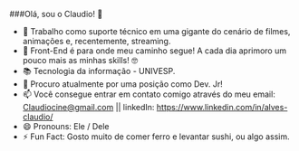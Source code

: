 ###Olá, sou o Claudio! 🎱

* 🔭 Trabalho como suporte técnico em uma gigante do cenário de filmes, animações e, recentemente, streaming.
* 🌱 Front-End é para onde meu caminho segue! A cada dia aprimoro um pouco mais as minhas skills! 🤓
* 📚 Tecnologia da informação - UNIVESP. 
* 👯 Procuro atualmente por uma posição como Dev. Jr! 
* 📫 Você consegue entrar em contato comigo através do meu email: Claudiocine@gmail.com || linkedIn: https://www.linkedin.com/in/alves-claudio/
* 😄 Pronouns: Ele / Dele
* ⚡ Fun Fact: Gosto muito de comer ferro e levantar sushi, ou algo assim. 


